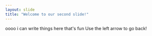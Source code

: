 ```yaml
---
layout: slide
title: "Welcome to our second slide!"
---
```

oooo i can write things here that's fun
Use the left arrow to go back!
